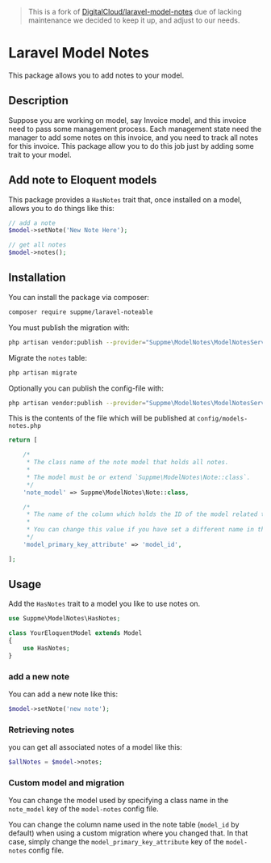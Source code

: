 > This is a fork of [DigitalCloud/laravel-model-notes](https://github.com/DigitalCloud/laravel-model-notes) due of
> lacking maintenance we decided to keep it up, and adjust to our needs.

# Laravel Model Notes

This package allows you to add notes to your model.

## Description

Suppose you are working on model, say Invoice model, and this invoice need to pass some management process. Each
management state need the manager to add some notes on this invoice, and you need to track all notes for this invoice.
This package allow you to do this job just by adding some trait to your model.

## Add note to Eloquent models

This package provides a `HasNotes` trait that, once installed on a model, allows you to do things like this:

```php
// add a note
$model->setNote('New Note Here');

// get all notes
$model->notes();
```

## Installation

You can install the package via composer:

```bash
composer require suppme/laravel-noteable
```

You must publish the migration with:

```bash
php artisan vendor:publish --provider="Suppme\ModelNotes\ModelNotesServiceProvider" --tag="migrations"
```

Migrate the `notes` table:

```bash
php artisan migrate
```

Optionally you can publish the config-file with:

```bash
php artisan vendor:publish --provider="Suppme\ModelNotes\ModelNotesServiceProvider" --tag="config"
```

This is the contents of the file which will be published at `config/models-notes.php`

```php
return [

    /*
     * The class name of the note model that holds all notes.
     * 
     * The model must be or extend `Suppme\ModelNotes\Note::class`.
     */
    'note_model' => Suppme\ModelNotes\Note::class,

    /*
     * The name of the column which holds the ID of the model related to the notes.
     *
     * You can change this value if you have set a different name in the migration for the notes table.
     */
    'model_primary_key_attribute' => 'model_id',

];
```

## Usage

Add the `HasNotes` trait to a model you like to use notes on.

```php
use Suppme\ModelNotes\HasNotes;

class YourEloquentModel extends Model
{
    use HasNotes;
}
```

### add a new note

You can add a new note like this:

```php
$model->setNote('new note');
```

### Retrieving notes

you can get all associated notes of a model like this:

```php
$allNotes = $model->notes;
```

### Custom model and migration

You can change the model used by specifying a class name in the `note_model` key of the `model-notes` config file.

You can change the column name used in the note table (`model_id` by default) when using a custom migration where you
changed
that. In that case, simply change the `model_primary_key_attribute` key of the `model-notes` config file. 

